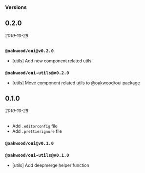 ### Versions

## 0.2.0
###### *2019-10-28*

### `@oakwood/oui@v0.2.0`
- [utils] Add new component related utils

### `@oakwood/oui-utils@v0.2.0`
- [utils] Move component related utils to @oakwood/oui package

## 0.1.0
###### *2019-10-28*

- Add `.editorconfig` file
- Add `.prettierignore` file

### `@oakwood/oui@v0.1.0`

### `@oakwood/oui-utils@v0.1.0`
- [utils] Add deepmerge helper function
